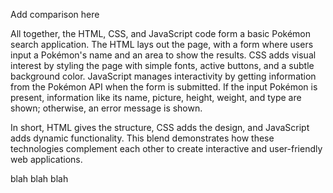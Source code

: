 Add comparison here

All together, the HTML, CSS, and JavaScript code form a basic Pokémon search application. The HTML lays out the page, with a form where users input a Pokémon's name and an area to show the results. CSS adds visual interest by styling the page with simple fonts, active buttons, and a subtle background color. JavaScript manages interactivity by getting information from the Pokémon API when the form is submitted. If the input Pokémon is present, information like its name, picture, height, weight, and type are shown; otherwise, an error message is shown.

In short, HTML gives the structure, CSS adds the design, and JavaScript adds dynamic functionality. This blend demonstrates how these technologies complement each other to create interactive and user-friendly web applications.

blah blah blah
